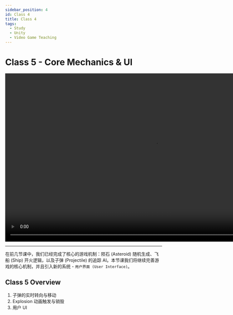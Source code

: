 ```yaml
---
sidebar_position: 4
id: Class 4
title: Class 4
tags:
  - Study
  - Unity
  - Video Game Teaching
---
```


# Class 5 - Core Mechanics & UI

<video width="960" height="540" controls>
  <source src="https://pub-25034b877a7f48ba91623467da545f22.r2.dev/05_UI.mp4" />
</video>

---

在前几节课中，我们已经完成了核心的游戏机制：陨石 (Asteroid) 随机生成、飞船 (Ship) 开火逻辑，以及子弹 (Projectile) 的追踪 AI。本节课我们将继续完善游戏的核心机制，并且引入新的系统 - `用户界面 (User Interface)`。

## Class 5 Overview

1. 子弹的实时转向与移动
2. Explosion 动画触发与销毁
3. 用户 UI
